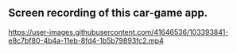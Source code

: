 




## Screen recording of this car-game app.

https://user-images.githubusercontent.com/41646536/103393841-e8c7bf80-4b4a-11eb-8fd4-1b5b79893fc2.mp4


